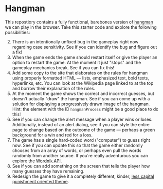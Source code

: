 # Hangman

This repostiory contains a fully functional, barebones version of [hangman](https://en.wikipedia.org/wiki/Hangman_(game)) we can play in the browser. Take this starter code and explore the following possibilities:

2. There is an intentionally unfixed bug in the gameplay right now regarding case sensitivity. See if you can identify the bug and figure out a fix!
3. When the game ends the game should restart itself or give the player an option to restart the game. At the moment it just "stops" and the gameplay mechanics break. See if you can fix this!
4. Add some copy to the site that elaborates on the rules for hangman using properly formatted HTML — lists, emphasized text, bold texts, hyperlinks, etc. You can look at the Wikipedia page linked to at the top and borrow their explanation of the rules.
5. At the moment the game shows the correct and incorrect guesses, but doesn't actually "draw" the hangman. See if you can come up with a solution for displaying a progressively drawn image of the hangman. Hint: the element with the ID `hangmanProcess` might be a good place to do this!
6. See if you can change the alert message when a player wins or loses. Additionally, instead of an alert dialog, see if you can style the entire page to change based on the outcome of the game — perhaps a green background for a win and red for a loss.
7. The game has a single hard-coded word ("computer") to guess right now. See if you can update this so that the game either randomly chooses from an array of words, or perhaps even pull the words randomly from another source. If you're really adventurous you can explore the [Wordnik API](https://developer.wordnik.com/).
8. See if you can add something on the screen that tells the player how many guesses they have remaining.
9. Redesign the game to give it a completely different, kinder, [less capital punishment oriented theme](https://george.mand.is/2018/03/a-more-politically-correct-version-of-hangman/). 